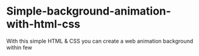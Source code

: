 # Simple-background-animation-with-html-css
With this simple HTML &amp; CSS you can create a web animation background within few 
